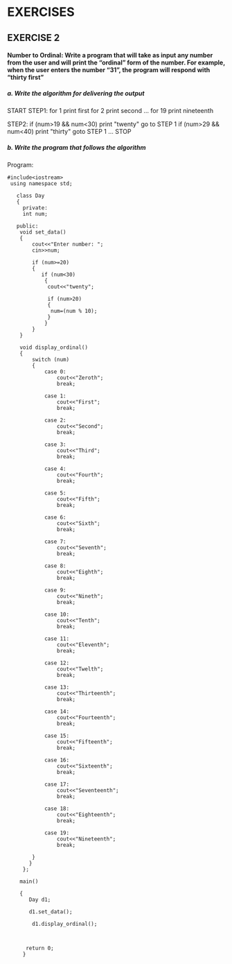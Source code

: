 # EXERCISES
## EXERCISE 2

#### Number to Ordinal: Write a program that will take as input any number from the user and will print the “ordinal” form of the number. For example, when the user enters the number “31”,  the program will respond with “thirty first”
##### a. Write the algorithm for delivering the output

START
STEP1:
for 1 print first
for 2 print second
...
for 19 print nineteenth

STEP2:
if (num>19 && num<30)
  print "twenty"
  go to STEP 1
if (num>29 && num<40)
  print "thirty"
  goto STEP 1
...
STOP

##### b. Write the program that follows the algorithm
Program:

    #include<iostream>
     using namespace std;
 
       class Day
       {
         private:
         int num;
         
       public:
        void set_data()
        {
            cout<<"Enter number: ";
            cin>>num;
            
            if (num>=20)
            {
               if (num<30)
                {
                 cout<<"twenty"; 
                 
                 if (num>20)
                 {
                  num=(num % 10);
                 }
                }
            }
        }
         
        void display_ordinal()
        {
            switch (num)
            {
                case 0:
                    cout<<"Zeroth";
                    break;
                    
                case 1:
                    cout<<"First";
                    break;
 
                case 2:
                    cout<<"Second";
                    break;
             
                case 3:
                    cout<<"Third";
                    break;
 
                case 4:
                    cout<<"Fourth";
                    break;
     
                case 5:
                    cout<<"Fifth";
                    break;
 
                case 6:
                    cout<<"Sixth";
                    break;
 
                case 7:
                    cout<<"Seventh";
                    break;
                    
                case 8:
                    cout<<"Eighth";
                    break;
 
                case 9:
                    cout<<"Nineth";
                    break;
             
                case 10:
                    cout<<"Tenth";
                    break;
 
                case 11:
                    cout<<"Eleventh";
                    break;
     
                case 12:
                    cout<<"Twelth";
                    break;
 
                case 13:
                    cout<<"Thirteenth";
                    break;
 
                case 14:
                    cout<<"Fourteenth";
                    break;    
                    
                case 15:
                    cout<<"Fifteenth";
                    break;
 
                case 16:
                    cout<<"Sixteenth";
                    break;
             
                case 17:
                    cout<<"Seventeenth";
                    break;
 
                case 18:
                    cout<<"Eighteenth";
                    break;
     
                case 19:
                    cout<<"Nineteenth";
                    break;
                
            }
           }
         };
 
        main()
  
        {
           Day d1;
     
           d1.set_data();
    
            d1.display_ordinal();
    
    
     
          return 0;
         }
